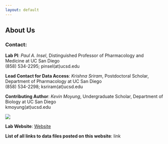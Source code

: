 ```yaml
---
layout: default
---
```


## About Us

### Contact:

**Lab PI**: *Paul A. Insel*, Distinguished Professor of Pharmacology and Medicine at UC San Diego  
(858) 534-2295; pinsel(at)ucsd.edu

**Lead Contact for Data Access**: *Krishna Sriram*, Postdoctoral Scholar, Department of Pharmacology at UC San Diego  
(858) 534-2298; ksriram(at)ucsd.edu

**Contributing Author**: *Kevin Moyung*, Undergraduate Scholar, Department of Biology at UC San Diego  
kmoyung(at)ucsd.edu

![](http://vignette2.wikia.nocookie.net/rickandmorty/images/1/1e/Rick_and_morty_icon.png/revision/latest?cb=20150805041642)

**Lab Website**: [Website](http://insellab.ucsd.edu/)

**List of all links to data files posted on this website**: link
